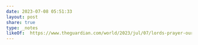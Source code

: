 ```yaml
---
date: 2023-07-08 05:51:33
layout: post
share: true
type: _notes
likeOf:  https://www.theguardian.com/world/2023/jul/07/lords-prayer-our-father-opening-may-be-problematic-archbishop-of-york-stephen-cottrell
---
```

